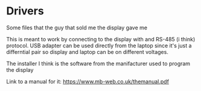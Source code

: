 # Drivers

Some files that the guy that sold me the display gave me

This is meant to work by connecting to the display with and RS-485 (i think) protocol. USB adapter can be used directly from the laptop since it's just a differntial pair so display and laptop can be on different voltages.

The installer I think is the software from the manifacturer used to program the display

Link to a manual for it: https://www.mb-web.co.uk/themanual.pdf